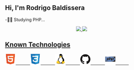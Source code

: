 ## Hi, I'm Rodrigo Baldissera

-:book::elephant: Studying PHP...

<div align="center">
  <a href="https://github.com/rodrigobaldissera">
  <img height="150em" src="https://github-readme-stats.vercel.app/api?username=rodrigobaldissera&show_icons=true&theme=dark&include_all_commits=true&count_private=true"/>
  <img height="150em" src="https://github-readme-stats.vercel.app/api/top-langs/?username=rodrigobaldissera&layout=compact&langs_count=7&theme=dark"/>
</div>
  
## Known Technologies
<p align="left">
    <img height="35" src="https://github.com/devicons/devicon/blob/master/icons/html5/html5-original.svg">
    &nbsp;&nbsp;&nbsp;&nbsp;&nbsp;&nbsp;&nbsp;&nbsp;&nbsp;&nbsp;
    <img height="35" src="https://github.com/devicons/devicon/blob/master/icons/css3/css3-original.svg">
    &nbsp;&nbsp;&nbsp;&nbsp;&nbsp;&nbsp;&nbsp;&nbsp;&nbsp;&nbsp;
    <img height="35" src="https://github.com/devicons/devicon/blob/master/icons/linux/linux-original.svg">
    &nbsp;&nbsp;&nbsp;&nbsp;&nbsp;&nbsp;&nbsp;&nbsp;&nbsp;&nbsp;
    <img height="35" src="https://github.com/devicons/devicon/blob/master/icons/github/github-original.svg">
    &nbsp;&nbsp;&nbsp;&nbsp;&nbsp;&nbsp;&nbsp;&nbsp;&nbsp;&nbsp;
    <img height="35" src="https://github.com/devicons/devicon/blob/master/icons/php/php-original.svg">
    &nbsp;&nbsp;&nbsp;&nbsp;&nbsp;&nbsp;&nbsp;&nbsp;&nbsp;&nbsp;
  
</p>

